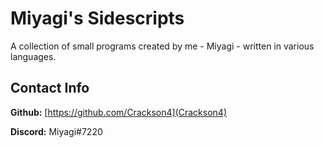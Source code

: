 # Miyagi's Sidescripts

A collection of small programs created by me - Miyagi - written in various languages.

## Contact Info

**Github:** [https://github.com/Crackson4](Crackson4)

**Discord:** Miyagi#7220
